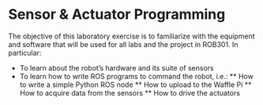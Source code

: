 # Sensor & Actuator Programming

The objective of this laboratory exercise is to familiarize with the equipment and software that will be used for all labs and the project in ROB301. In particular:
* To learn about the robot’s hardware and its suite of sensors
* To learn how to write ROS programs to command the robot, i.e.: 
** How to write a simple Python ROS node
** How to upload to the Waffle Pi
** How to acquire data from the sensors
** How to drive the actuators
